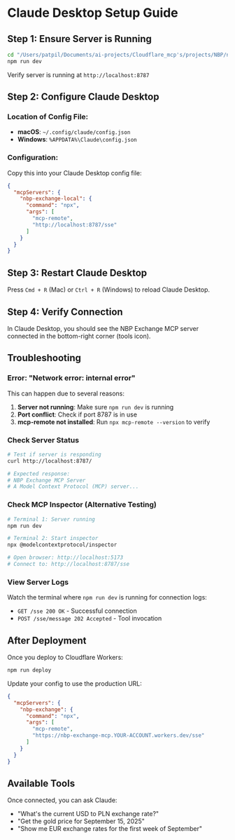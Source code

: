 # Claude Desktop Setup Guide

## Step 1: Ensure Server is Running

```bash
cd "/Users/patpil/Documents/ai-projects/Cloudflare_mcp's/projects/NBP/nbp-exchange-mcp"
npm run dev
```

Verify server is running at `http://localhost:8787`

## Step 2: Configure Claude Desktop

### Location of Config File:
- **macOS**: `~/.config/claude/config.json`
- **Windows**: `%APPDATA%\Claude\config.json`

### Configuration:

Copy this into your Claude Desktop config file:

```json
{
  "mcpServers": {
    "nbp-exchange-local": {
      "command": "npx",
      "args": [
        "mcp-remote",
        "http://localhost:8787/sse"
      ]
    }
  }
}
```

## Step 3: Restart Claude Desktop

Press `Cmd + R` (Mac) or `Ctrl + R` (Windows) to reload Claude Desktop.

## Step 4: Verify Connection

In Claude Desktop, you should see the NBP Exchange MCP server connected in the bottom-right corner (tools icon).

## Troubleshooting

### Error: "Network error: internal error"

This can happen due to several reasons:

1. **Server not running**: Make sure `npm run dev` is running
2. **Port conflict**: Check if port 8787 is in use
3. **mcp-remote not installed**: Run `npx mcp-remote --version` to verify

### Check Server Status

```bash
# Test if server is responding
curl http://localhost:8787/

# Expected response:
# NBP Exchange MCP Server
# A Model Context Protocol (MCP) server...
```

### Check MCP Inspector (Alternative Testing)

```bash
# Terminal 1: Server running
npm run dev

# Terminal 2: Start inspector
npx @modelcontextprotocol/inspector

# Open browser: http://localhost:5173
# Connect to: http://localhost:8787/sse
```

### View Server Logs

Watch the terminal where `npm run dev` is running for connection logs:
- `GET /sse 200 OK` - Successful connection
- `POST /sse/message 202 Accepted` - Tool invocation

## After Deployment

Once you deploy to Cloudflare Workers:

```bash
npm run deploy
```

Update your config to use the production URL:

```json
{
  "mcpServers": {
    "nbp-exchange": {
      "command": "npx",
      "args": [
        "mcp-remote",
        "https://nbp-exchange-mcp.YOUR-ACCOUNT.workers.dev/sse"
      ]
    }
  }
}
```

## Available Tools

Once connected, you can ask Claude:
- "What's the current USD to PLN exchange rate?"
- "Get the gold price for September 15, 2025"
- "Show me EUR exchange rates for the first week of September"
